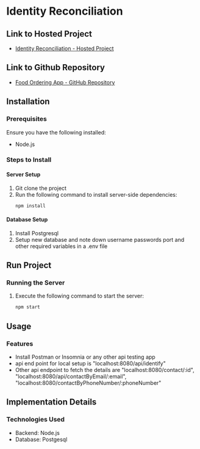 # Identity Reconciliation

## Link to Hosted Project
- [Identity Reconciliation - Hosted Project](https://identity-reconciliation-yx7m.onrender.com/api/)

## Link to Github Repository
- [Food Ordering App - GitHub Repository](https://github.com/pranavnaikp/Identity-Reconciliation)

## Installation

### Prerequisites
Ensure you have the following installed:
- Node.js

### Steps to Install

#### Server Setup
1. Git clone the project
2. Run the following command to install server-side dependencies:
    ```bash
    npm install
    ```
#### Database Setup
1. Install Postgresql
2. Setup new database and note down username passwords port and other required variables in a .env file

## Run Project

### Running the Server
1. Execute the following command to start the server:
    ```bash
    npm start
    ```

## Usage

### Features
- Install Postman or Insomnia or any other api testing app
- api end point for local setup is "localhost:8080/api/identify"
- Other api endpoint to fetch the details are "localhost:8080/contact/:id", "localhost:8080/api/contactByEmail/:email", "localhost:8080/contactByPhoneNumber/:phoneNumber"

## Implementation Details

### Technologies Used
- Backend: Node.js
- Database: Postgesql

